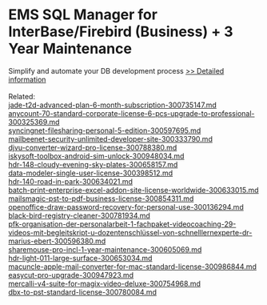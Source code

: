 # EMS SQL Manager for InterBase/Firebird (Business) + 3 Year Maintenance
Simplify and automate your DB development process
[>> Detailed information](https://secure.shareit.com/shareit/product.html?productid=300068018&affiliateid=200057808)<br/><br/>Related:
<br />[jade-t2d-advanced-plan-6-month-subscription-300735147.md](https://github.com/downloadplanet/downloadplanet/blob/main/jade-t2d-advanced-plan-6-month-subscription-300735147.md)<br />[anycount-70-standard-corporate-license-6-pcs-upgrade-to-professional-300325369.md](https://github.com/downloadplanet/downloadplanet/blob/main/anycount-70-standard-corporate-license-6-pcs-upgrade-to-professional-300325369.md)<br />[syncingnet-filesharing-personal-5-edition-300597695.md](https://github.com/downloadplanet/downloadplanet/blob/main/syncingnet-filesharing-personal-5-edition-300597695.md)<br />[mailbeenet-security-unlimited-developer-site-300333790.md](https://github.com/downloadplanet/downloadplanet/blob/main/mailbeenet-security-unlimited-developer-site-300333790.md)<br />[djvu-converter-wizard-pro-license-300788380.md](https://github.com/downloadplanet/downloadplanet/blob/main/djvu-converter-wizard-pro-license-300788380.md)<br />[iskysoft-toolbox-android-sim-unlock-300948034.md](https://github.com/downloadplanet/downloadplanet/blob/main/iskysoft-toolbox-android-sim-unlock-300948034.md)<br />[hdr-148-cloudy-evening-sky-plates-300658157.md](https://github.com/downloadplanet/downloadplanet/blob/main/hdr-148-cloudy-evening-sky-plates-300658157.md)<br />[data-modeler-single-user-license-300398512.md](https://github.com/downloadplanet/downloadplanet/blob/main/data-modeler-single-user-license-300398512.md)<br />[hdr-140-road-in-park-300634021.md](https://github.com/downloadplanet/downloadplanet/blob/main/hdr-140-road-in-park-300634021.md)<br />[batch-print-enterprise-excel-addon-site-license-worldwide-300633015.md](https://github.com/downloadplanet/downloadplanet/blob/main/batch-print-enterprise-excel-addon-site-license-worldwide-300633015.md)<br />[mailsmagic-pst-to-pdf-business-license-300854311.md](https://github.com/downloadplanet/downloadplanet/blob/main/mailsmagic-pst-to-pdf-business-license-300854311.md)<br />[openoffice-draw-password-recovery-for-personal-use-300136294.md](https://github.com/downloadplanet/downloadplanet/blob/main/openoffice-draw-password-recovery-for-personal-use-300136294.md)<br />[black-bird-registry-cleaner-300781934.md](https://github.com/downloadplanet/downloadplanet/blob/main/black-bird-registry-cleaner-300781934.md)<br />[pfk-organisation-der-personalarbeit-1-fachpaket-videocoaching-29-videos-mit-begleitskript-u-dozentenschlüssel-von-schnelllernexperte-dr-marius-ebert-300596380.md](https://github.com/downloadplanet/downloadplanet/blob/main/pfk-organisation-der-personalarbeit-1-fachpaket-videocoaching-29-videos-mit-begleitskript-u-dozentenschlüssel-von-schnelllernexperte-dr-marius-ebert-300596380.md)<br />[sharemouse-pro-incl-1-year-maintenance-300605069.md](https://github.com/downloadplanet/downloadplanet/blob/main/sharemouse-pro-incl-1-year-maintenance-300605069.md)<br />[hdr-light-011-large-surface-300653034.md](https://github.com/downloadplanet/downloadplanet/blob/main/hdr-light-011-large-surface-300653034.md)<br />[macuncle-apple-mail-converter-for-mac-standard-license-300986844.md](https://github.com/downloadplanet/downloadplanet/blob/main/macuncle-apple-mail-converter-for-mac-standard-license-300986844.md)<br />[easycut-pro-upgrade-300947923.md](https://github.com/downloadplanet/downloadplanet/blob/main/easycut-pro-upgrade-300947923.md)<br />[mercalli-v4-suite-for-magix-video-deluxe-300754968.md](https://github.com/downloadplanet/downloadplanet/blob/main/mercalli-v4-suite-for-magix-video-deluxe-300754968.md)<br />[dbx-to-pst-standard-license-300780084.md](https://github.com/downloadplanet/downloadplanet/blob/main/dbx-to-pst-standard-license-300780084.md)
